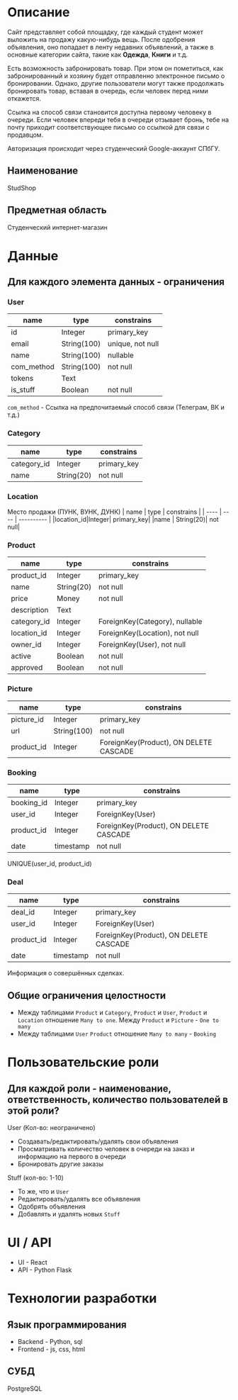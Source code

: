 # Описание

Сайт представляет собой площадку, где каждый студент может выложить на продажу какую-нибудь
вещь. После одобрения объявления, оно попадает в ленту недавних объявлений, а также в основные 
категории сайта, такие как **Одежда**, **Книги** и т.д. 

Есть возможность забронировать товар. При этом он пометиться, как забронированный и хозяину
будет отправленно электронное письмо о бронировании. Однако, другие пользователи могут также продолжать бронировать товар, вставая в очередь, если человек перед ними откажется. 

Ссылка на способ связи становится доступна первому человеку в очереди. Если человек впереди тебя в очереди отзывает бронь, тебе на почту приходит соответствующее письмо со ссылкой для связи с продавцом.

Авторизация происходит через студенческий Google-аккаунт СПбГУ.

## Наименование

StudShop

## Предметная область

Студенческий интернет-магазин

# Данные
## Для каждого элемента данных - ограничения
### User
| name | type | constrains |
| ---- | ---- | ---------- |
| id   | Integer|  primary_key|
| email| String(100)| unique, not null|
| name | String(100)| nullable |
| com_method | String(100) | not null |
|tokens| Text | |
| is_stuff| Boolean | not null |

`com_method` - Ссылка на предпочитаемый способ связи (Телеграм, ВК и т.д.)

### Category

| name | type | constrains |
| ---- | ---- | ---------- |
|category_id|Integer| primary_key|
|name | String(20)| not null|


### Location
Место продажи (ПУНК, ВУНК, ДУНК)
| name | type | constrains |
| ---- | ---- | ---------- |
|location_id|Integer| primary_key|
|name | String(20)| not null|

### Product

| name | type | constrains |
| ---- | ---- | ---------- |
|product_id | Integer | primary_key|
|name|String(20)| not null |
|price | Money | not null |
|description | Text | |
|category_id | Integer | ForeignKey(Category), nullable |
|location_id|Integer| ForeignKey(Location), not null|
|owner_id | Integer |ForeignKey(User), not null |
| active | Boolean | not null |
| approved | Boolean | not null |


### Picture
| name | type | constrains |
| ---- | ---- | ---------- |
|picture_id |Integer | primary_key|
|url | String(100) | not null |
|product_id |Integer |ForeignKey(Product), ON DELETE CASCADE |

### Booking
| name | type | constrains |
| ---- | ---- | ---------- |
| booking_id| Integer | primary_key |
| user_id | Integer | ForeignKey(User) |
| product_id | Integer | ForeignKey(Product), ON DELETE CASCADE |
| date | timestamp | not null |

UNIQUE(user_id, product_id)

### Deal
| name | type | constrains |
| ---- | ---- | ---------- |
| deal_id| Integer | primary_key |
| user_id | Integer | ForeignKey(User) |
| product_id | Integer | ForeignKey(Product), ON DELETE CASCADE |
| date | timestamp | not null |

Информация о совершённых сделках.  

## Общие ограничения целостности
* Между таблицами `Product` и `Category`, `Product` и `User`, `Product` и `Location` отношение `Many to one`. Между `Product` и `Picture` - `One to many`
* Между таблицами `User` `Product` отношение `Many to many` - `Booking`
# Пользовательские роли
## Для каждой роли - наименование, ответственность, количество пользователей в этой роли?

User (Кол-во: неограничено)
* Создавать/редактировать/удалять свои объявления
* Просматривать количество человек в очереди на заказ и информацию на первого в очереди
* Бронировать другие заказы

Stuff (кол-во: 1-10)
* То же, что и `User`
* Редактировать/удалять все объявления
* Одобрять объявления
* Добавлять и удалять новых `Stuff`


# UI / API 
* UI -  React
* API - Python Flask
# Технологии разработки
## Язык программирования

* Backend - Python, sql
* Frontend - js, css, html

## СУБД
PostgreSQL
